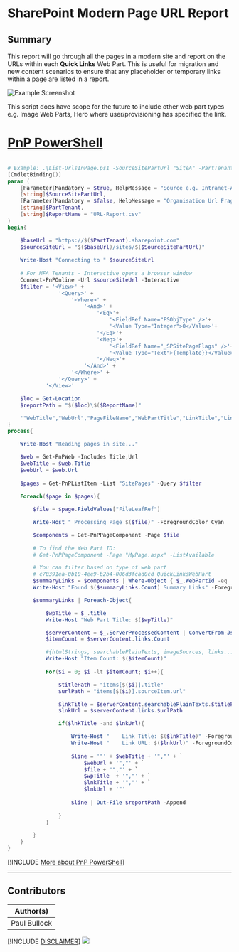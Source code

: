 

# SharePoint Modern Page URL Report


## Summary

This report will go through all the pages in a modern site and report on the URLs within each **Quick Links** Web Part. 
This is useful for migration and new content scenarios to ensure that any placeholder or temporary links within a page are listed in a report.

![Example Screenshot](assets/example.png)

This script does have scope for the future to include other web part types e.g. Image Web Parts, Hero where user/provisioning has specified the link.

# [PnP PowerShell](#tab/pnpps)

```powershell

# Example: .\List-UrlsInPage.ps1 -SourceSitePartUrl "SiteA" -PartTenant "contoso"
[CmdletBinding()]
param (
    [Parameter(Mandatory = $true, HelpMessage = "Source e.g. Intranet-Archive")]
    [string]$SourceSitePartUrl,
    [Parameter(Mandatory = $false, HelpMessage = "Organisation Url Fragment e.g. contoso ")]
    [string]$PartTenant,
    [string]$ReportName = "URL-Report.csv"
)
begin{

    $baseUrl = "https://$($PartTenant).sharepoint.com"
    $sourceSiteUrl = "$($baseUrl)/sites/$($SourceSitePartUrl)"
    
    Write-Host "Connecting to " $sourceSiteUrl
    
    # For MFA Tenants - Interactive opens a browser window
    Connect-PnPOnline -Url $sourceSiteUrl -Interactive
    $filter = '<View>' +
                '<Query>' +
                    '<Where>' +
                        '<And>' +
                            '<Eq>'+
                                '<FieldRef Name="FSObjType" />'+
                                '<Value Type="Integer">0</Value>'+
                            '</Eq>'+
                            '<Neq>'+
                                '<FieldRef Name="_SPSitePageFlags" />'+
                                '<Value Type="Text">{Template}}</Value>'+
                            '</Neq>'+
                        '</And>' +
                    '</Where>' +
                '</Query>' +
            '</View>'

    $loc = Get-Location
    $reportPath = "$($loc)\$($ReportName)"

    '"WebTitle","WebUrl","PageFileName","WebPartTitle","LinkTitle","LinkUrl"' | Out-File $reportPath
}
process{

    Write-Host "Reading pages in site..."

    $web = Get-PnPWeb -Includes Title,Url
    $webTitle = $web.Title
    $webUrl = $web.Url
    
    $pages = Get-PnPListItem -List "SitePages" -Query $filter
            
    Foreach($page in $pages){

        $file = $page.FieldValues["FileLeafRef"]

        Write-Host " Processing Page $($file)" -ForegroundColor Cyan

        $components = Get-PnPPageComponent -Page $file
        
        # To find the Web Part ID:
        # Get-PnPPageComponent -Page "MyPage.aspx" -ListAvailable

        # You can filter based on type of web part
        # c70391ea-0b10-4ee9-b2b4-006d3fcad0cd QuickLinksWebPart
        $summaryLinks = $components | Where-Object { $_.WebPartId -eq 'c70391ea-0b10-4ee9-b2b4-006d3fcad0cd'}
        Write-Host "Found $($summaryLinks.Count) Summary Links" -ForegroundColor Yellow

        $summaryLinks | Foreach-Object{

            $wpTitle = $_.title
            Write-Host "Web Part Title: $($wpTitle)"

            $serverContent = $_.ServerProcessedContent | ConvertFrom-Json -AsHashTable
            $itemCount = $serverContent.links.Count

            #{htmlStrings, searchablePlainTexts, imageSources, links...}
            Write-Host "Item Count: $($itemCount)"
            
            For($i = 0; $i -lt $itemCount; $i++){

                $titlePath = "items[$($i)].title"
                $urlPath = "items[$($i)].sourceItem.url"

                $lnkTitle = $serverContent.searchablePlainTexts.$titlePath
                $lnkUrl = $serverContent.links.$urlPath

                if($lnkTitle -and $lnkUrl){

                    Write-Host "    Link Title: $($lnkTitle)" -ForegroundColor Cyan
                    Write-Host "    Link URL: $($lnkUrl)" -ForegroundColor Cyan
    
                    $line = '"' + $webTitle + '","' + `
                        $webUrl + '","' + `
                        $file + '","' + `
                        $wpTitle  + '","' + `
                        $lnkTitle + '","' + `
                        $lnkUrl + '"'
    
                    $line | Out-File $reportPath -Append
    
                }
            }

        }
    }
}

```
[!INCLUDE [More about PnP PowerShell](../../docfx/includes/MORE-PNPPS.md)]
***

## Contributors

| Author(s) |
|-----------|
| Paul Bullock |


[!INCLUDE [DISCLAIMER](../../docfx/includes/DISCLAIMER.md)]
<img src="https://m365-visitor-stats.azurewebsites.net/script-samples/scripts/spo-modern-page-url-report" aria-hidden="true" />
